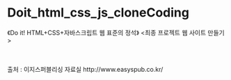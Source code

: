 # Doit_html_css_js_cloneCoding
《Do it! HTML+CSS+자바스크립트 웹 표준의 정석》 <최종 프로젝트 웹 사이트 만들기>


<br>
<br>
출처 : 이지스퍼블리싱 자료실 http://www.easyspub.co.kr/   
